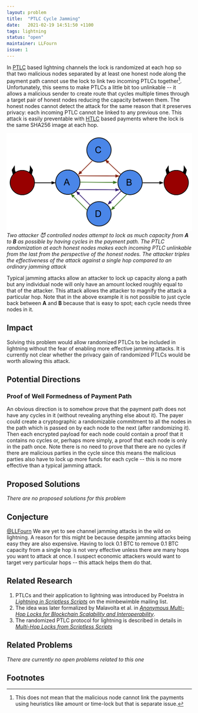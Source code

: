 ```yaml
---
layout: problem
title:  "PTLC Cycle Jamming"
date:   2021-02-19 14:51:50 +1100
tags: lightning
status: "open"
maintainer: LLFourn
issue: 1
---
```


In [PTLC] based lightning channels the lock is randomized at each hop so that two malicious nodes separated by at least one honest node along the payment path cannot use the lock to link two incoming PTLCs together[^1].
Unfortunately, this seems to make PTLCs a little bit too unlinkable -- it allows a malicious sender to create route that cycles multiple times through a target pair of honest nodes reducing the capacity between them.
The honest nodes cannot detect the attack for the same reason that it preserves privacy: each incoming PTLC cannot be linked to any previous one.
This attack is easily preventable with [HTLC] based payments where the lock is the same SHA256 image at each hop.

![cycle attack](/assets/cycle-attack.svg)
*Two attacker 😈 controlled nodes attempt to lock as much capacity from **A** to **B** as possible by having cycles in the payment path. The PTLC randomization at each honest nodes makes each incoming PTLC unlinkable from the last from the perspective of the honest nodes. The attacker triples the effectiveness of the attack against a single hop compared to an ordinary jamming attack*

Typical jamming attacks allow an attacker to lock up capacity along a path but any individual node will only have an amount locked roughly equal to that of the attacker.
This attack allows the attacker to magnify the attack a particular hop.
Note that in the above example it is not possible to just cycle back between **A** and **B** because that is easy to spot; each cycle needs three nodes in it.


## Impact

Solving this problem would allow randomized PTLCs to be included in lightning without the fear of enabling more effective jamming attacks.
It is currently not clear whether the privacy gain of randomized PTLCs would be worth allowing this attack.

## Potential Directions

### Proof of Well Formedness of Payment Path

An obvious direction is to somehow prove that the payment path does not have any cycles in it (without revealing anything else about it).
The payer could create a cryptographic a randomizable commitment to all the nodes in the path which is passed on by each node to the next (after randomizing it).
Then each encrypted payload for each node could contain a proof that it contains no cycles or, perhaps more simply, a proof that each node is only in the path once.
Note there is no need to prove that there are no cycles if there are malicious parties in the cycle since this means the malicious parties also have to lock up more funds for each cycle -- this is no more effective than a typical jamming attack.

## Proposed Solutions

*There are no proposed solutions for this problem*

## Conjecture

<a href="https://twitter.com/LLFourn"> @LLFourn</a> We are yet to see channel jamming attacks in the wild on lightning.
A reason for this might be because despite jamming attacks being easy they are also expensive.
Having to lock 0.1 BTC to remove 0.1 BTC capacity from a single hop is not very effective unless there are many hops you want to attack at once.
I suspect economic attackers would want to target very particular hops -- this attack helps them do that.

## Related Research

1. PTLCs and their application to lightning was introduced by Poelstra in [*Lightning in Scriptless Scripts*](https://lists.launchpad.net/mimblewimble/msg00086.html) on the mimbewimble mailing list.
2. The idea was later formalized by Malavolta et al. in [*Anonymous Multi-Hop Locks for Blockchain Scalability and Interoperability*](https://eprint.iacr.org/2018/472.pdf).
3. The randomized PTLC protocol for lightning is described in details in [*Multi-Hop Locks from Scriptless Scripts*](https://github.com/ElementsProject/scriptless-scripts/blob/master/md/multi-hop-locks.md)

## Related Problems

*There are currently no open problems related to this one*

## Footnotes


[^1]: This does not mean that the malicious node cannot link the payments using heuristics like amount or time-lock but that is separate issue.

[PTLC]: https://bitcoinops.org/en/topics/ptlc/
[HTLC]: https://bitcoinops.org/en/topics/htlc/
